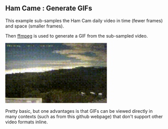 
## Ham Came : Generate GIFs

This example sub-samples the Ham Cam daily video in time (fewer frames) and space (smaller frames).

Then [ffmpeg](https://github.com/NMoroney/macos-command_line_examples/tree/main/examples/mc_13_ffmpeg) is used to generate a GIF from the sub-sampled video.

<img src="ham_cam_jam-04.gif" width=320px>

Pretty basic, but one advantages is that GIFs can be viewed directly in many contexts (such as from this github webpage) that don't support other video formats inline.

